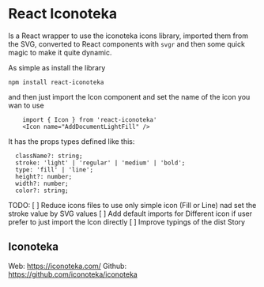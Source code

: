 # React Iconoteka

Is a React wrapper to use the iconoteka icons library, imported them from the SVG, converted to React components with `svgr` and then some quick magic to make it quite dynamic.

As simple as install the library

`npm install react-iconoteka`

and then just import the Icon component and set the name of the icon you wan to use

```
    import { Icon } from 'react-iconoteka'
    <Icon name="AddDocumentLightFill" />
```

It has the props types defined like this: 
```
  className?: string;
  stroke: 'light' | 'regular' | 'medium' | 'bold';
  type: 'fill' | 'line';
  height?: number;
  width?: number;
  color?: string;
```

TODO:
[ ] Reduce icons files to use only simple icon (Fill or Line) nad set the stroke value by SVG values
[ ] Add default imports for Different icon if user prefer to just import the Icon directly
[ ] Improve typings of the dist Story

## Iconoteka
Web: https://iconoteka.com/
Github: https://github.com/iconoteka/iconoteka
